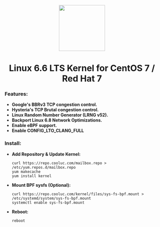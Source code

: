 <div align="center">
<img src="https://github-production-user-asset-6210df.s3.amazonaws.com/16485166/263130623-3f9e5945-cc0c-44b9-b6fc-f9de2b8b9ce6.png" height="150.0px"/>
<h1 align="center">Linux 6.6 LTS Kernel for CentOS 7 / Red Hat 7</h1>
</div>

### Features:
- **Google's BBRv3 TCP congestion control.**
- **Hysteria's TCP Brutal congestion control.**
- **Linux Random Number Generator (LRNG v52).**
- **Backport Linux 6.8 Network Optimizations.**
- **Enable eBPF support.**
- **Enable CONFIG_LTO_CLANG_FULL**

### Install:

- **Add Repository & Update Kernel:**
  
  ```shell
  curl https://repo.cooluc.com/mailbox.repo > /etc/yum.repos.d/mailbox.repo
  yum makecache
  yum install kernel
  ```

- **Mount BPF sysfs (Optional):**
  
  ```shell
  curl https://repo.cooluc.com/kernel/files/sys-fs-bpf.mount > /etc/systemd/system/sys-fs-bpf.mount
  systemctl enable sys-fs-bpf.mount
  ```

- **Reboot:**

  ```shell
  reboot
  ```
